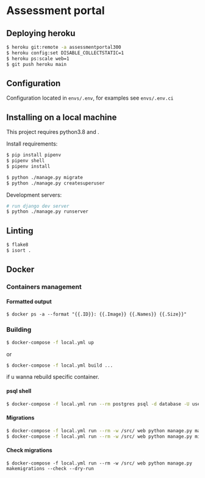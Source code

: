 # Assessment portal

## Deploying heroku

```sh
$ heroku git:remote -a assessmentportal300
$ heroku config:set DISABLE_COLLECTSTATIC=1
$ heroku ps:scale web=1
$ git push heroku main
```

## Configuration

Configuration located in `envs/.env`, for examples see `envs/.env.ci`

## Installing on a local machine

This project requires python3.8 and .

Install requirements:

```sh
$ pip install pipenv
$ pipenv shell
$ pipenv install
```

```sh
$ python ./manage.py migrate
$ python ./manage.py createsuperuser
```

Development servers:

```bash
# run django dev server
$ python ./manage.py runserver
```

## Linting

```sh
$ flake8
$ isort .
```

## Docker

### Containers management

#### Formatted output

```shell
$ docker ps -a --format "{{.ID}}: {{.Image}} {{.Names}} {{.Size}}"
```

### Building

```bash
$ docker-compose -f local.yml up
```

or

```bash
$ docker-compose -f local.yml build ...
```

if u wanna rebuild specific container.

#### psql shell

```bash
$ docker-compose -f local.yml run --rm postgres psql -d database -U user -W password
```

#### Migrations

```bash
$ docker-compose -f local.yml run --rm -w /src/ web python manage.py makemigrations 
$ docker-compose -f local.yml run --rm -w /src/ web python manage.py migrate
```

#### Check migrations

```shell
$ docker-compose -f local.yml run --rm -w /src/ web python manage.py makemigrations --check --dry-run
```
